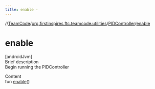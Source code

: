```yaml
---
title: enable -
---
```

//[TeamCode](../../index.md)/[org.firstinspires.ftc.teamcode.utilities](../index.md)/[PIDController](index.md)/[enable](enable.md)



# enable  
[androidJvm]  
Brief description  
Begin running the PIDController  
  
  
Content  
fun [enable](enable.md)()  



